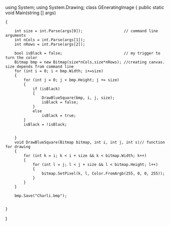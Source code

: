 using System;
using System.Drawing;
class GEneratingImage
{
    public static void Main(string  [] args)

    {

        int size = int.Parse(args[0]);                  // command line arguments
        int nCols = int.Parse(args[1]);
        int nRows = int.Parse(args[2]);
         
        bool isBlack = false;                           // my trigger to turn the color
        Bitmap bmp = new Bitmap(size*nCols,size*nRows); //creating canvas. size depends from command line
        for (int i = 0; i < bmp.Width; i+=size)
        {
            for (int j = 0; j < bmp.Height; j += size)
            {
                if (isBlack)            
                {
                    DrawBlueSquare(bmp, i, j, size);
                    isBlack = false;
                }
                else
                    isBlack = true;
            }
            isBlack = !isBlack;


        }
        void DrawBlueSquare(Bitmap bitmap, int i, int j, int s)// function for drawing 
        {
            for (int k = i; k < i + size && k < bitmap.Width; k++)
            {
                for (int l = j; l < j + size && l < bitmap.Height; l++)
                {
                    bitmap.SetPixel(k, l, Color.FromArgb(255, 0, 0, 255));
                }
            }
        }
       
        bmp.Save("Charli.bmp");

        
    }
}
